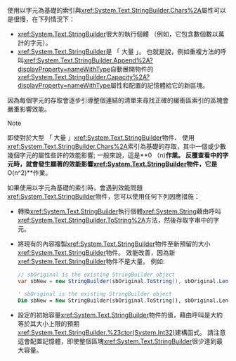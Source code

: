使用以字元為基礎的索引與<xref:System.Text.StringBuilder.Chars%2A>屬性可以是很慢，在下列情況下：

- <xref:System.Text.StringBuilder>很大的執行個體 （例如，它包含數個數以萬計的字元）。
- <xref:System.Text.StringBuilder>是 「 大量 」。 也就是說，例如重複方法的呼叫<xref:System.Text.StringBuilder.Append%2A?displayProperty=nameWithType>自動展開物件的<xref:System.Text.StringBuilder.Capacity%2A?displayProperty=nameWithType>屬性和配置的記憶體給它的新區塊。

因為每個字元的存取會逐步引導整個連結的清單來尋找正確的緩衝區索引的區塊會嚴重影響效能。

> [!NOTE]
>  即使對於大型 「 大量 」<xref:System.Text.StringBuilder>物件、 使用<xref:System.Text.StringBuilder.Chars%2A>索引為基礎的存取，其中一個或少數幾個字元的屬性些許的效能影響; 一般來說，這是**0 （n)**作業。 反覆查看中的字元時，就會發生顯著的效能影響<xref:System.Text.StringBuilder>物件，它是**O(n^2)**作業。 

如果使用以字元為基礎的索引時，會遇到效能問題<xref:System.Text.StringBuilder>物件，您可以使用任何下列因應措施：

- 轉換<xref:System.Text.StringBuilder>執行個體<xref:System.String>藉由呼叫<xref:System.Text.StringBuilder.ToString%2A>方法，然後存取字串中的字元。

- 將現有的內容複製<xref:System.Text.StringBuilder>物件至新預留的大小<xref:System.Text.StringBuilder>物件。 效能改善，因為新<xref:System.Text.StringBuilder>物件不是大量。 例如: 

   ```csharp
   // sbOriginal is the existing StringBuilder object
   var sbNew = new StringBuilder(sbOriginal.ToString(), sbOriginal.Length);
   ```
   ```vb
   ' sbOriginal is the existing StringBuilder object
   Dim sbNew = New StringBuilder(sbOriginal.ToString(), sbOriginal.Length)
   ```
- 設定的初始容量<xref:System.Text.StringBuilder>物件的值，藉由呼叫是大約等於其大小上限的預期<xref:System.Text.StringBuilder.%23ctor(System.Int32)>建構函式。 請注意這會配置記憶體，即使整個區塊<xref:System.Text.StringBuilder>很少達到最大容量。
